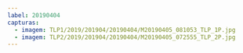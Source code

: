 ```yaml
---
label: 20190404
capturas:
  - imagem: TLP1/2019/201904/20190404/M20190405_081053_TLP_1P.jpg
  - imagem: TLP2/2019/201904/20190404/M20190405_072555_TLP_2P.jpg
---
```

